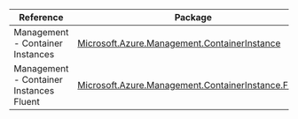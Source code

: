| Reference | Package | Source |
|---|---|---|
|Management - Container Instances|[Microsoft.Azure.Management.ContainerInstance](https://www.nuget.org/packages/Microsoft.Azure.Management.ContainerInstance)|[GitHub](https://github.com/Azure/azure-sdk-for-net/blob/main/)|
|Management - Container Instances Fluent|[Microsoft.Azure.Management.ContainerInstance.Fluent](https://www.nuget.org/packages/Microsoft.Azure.Management.ContainerInstance.Fluent)|[GitHub](https://github.com/Azure/azure-sdk-for-net/blob/main/)|
